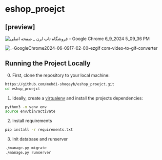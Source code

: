 # eshop_proejct

## [preview]

![فروشگاه تاپ لرن _ صفحه اصلی - Google Chrome 6_9_2024 5_09_36 PM](https://github.com/mehdi-shoqeyb/eshop_proejct/assets/168349368/4f562750-0a58-4592-9bf4-662b3bd4b341)

![_-GoogleChrome2024-06-0917-02-00-ezgif com-video-to-gif-converter](https://github.com/mehdi-shoqeyb/eshop_proejct/assets/168349368/18ffd468-0dee-4c04-ba0f-62ac18d22e06)

## Running the Project Locally

0. First, clone the repository to your local machine:
```bash
https://github.com/mehdi-shoqeyb/eshop_proejct.git
cd eshop_proejct
```

1. Ideally, create a [virtualenv](https://docs.python-guide.org/dev/virtualenvs/) and install the projects dependencies:
```bash
python3 -m venv env
source env/bin/activate
```

2. Install requirements
```bash
pip install -r requirements.txt
```

3. Init database and runserver
```bash
./manage.py migrate
./manage.py runserver
```
